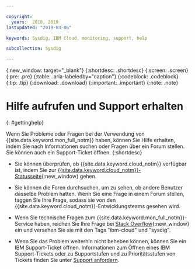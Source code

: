 ```yaml
---

copyright:
  years:  2018, 2019
lastupdated: "2019-03-06"

keywords: Sysdig, IBM Cloud, monitoring, support, help

subcollection: Sysdig

---
```


{:new_window: target="_blank"}
{:shortdesc: .shortdesc}
{:screen: .screen}
{:pre: .pre}
{:table: .aria-labeledby="caption"}
{:codeblock: .codeblock}
{:tip: .tip}
{:download: .download}
{:important: .important}
{:note: .note}


# Hilfe aufrufen und Support erhalten
{: #gettinghelp}

Wenn Sie Probleme oder Fragen bei der Verwendung von {{site.data.keyword.mon_full_notm}} haben, können Sie Hilfe erhalten, indem Sie nach Informationen suchen oder Fragen über ein Forum stellen. Sie können auch ein Support-Ticket öffnen.
{:shortdesc}

* Sie können überprüfen, ob {{site.data.keyword.cloud_notm}} verfügbar ist, indem Sie zur [{{site.data.keyword.cloud_notm}}-Statusseite](https://cloud.ibm.com/status?selected=status){:new_window} gehen.

* Sie können die Foren durchsuchen, um zu sehen, ob andere Benutzer dasselbe Problem hatten. Wenn Sie eine Frage in einem Forum stellen, taggen Sie Ihre Frage, sodass sie von den {{site.data.keyword.cloud_notm}}-Entwicklungsteams gesehen wird.
<!--Insert the appropriate Stack Overflow tag for your service for <service_keyword> in URL and text below:  -->
  * Wenn Sie technische Fragen zum {{site.data.keyword.mon_full_notm}}-Service haben, reichen Sie Ihre Frage bei [Stack Overflow](http://stackoverflow.com/search?q=ibm-cloud+sysdig){:new_window} ein und versehen Sie sie mit den Tags "ibm-cloud" und "sysdig".


* Wenn Sie das Problem weiterhin nicht beheben können, können Sie ein IBM Support-Ticket öffnen. Informationen zum Öffnen eines IBM Support-Tickets oder zu Supportstufen und zu Prioritätsstufen von Tickets finden Sie unter [Support anfordern](/docs/get-support?topic=get-support-getting-customer-support#getting-customer-support).

